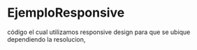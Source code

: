 # EjemploResponsive
código el cual utilizamos responsive design para que se ubique dependiendo la resolucion,
